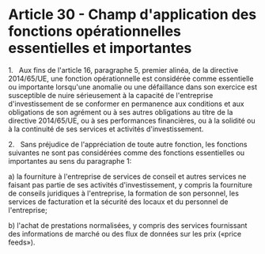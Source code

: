 # Article 30 - Champ d'application des fonctions opérationnelles essentielles et importantes


1.   Aux fins de l'article 16, paragraphe 5, premier alinéa, de la directive 2014/65/UE, une fonction opérationnelle est considérée comme essentielle ou importante lorsqu'une anomalie ou une défaillance dans son exercice est susceptible de nuire sérieusement à la capacité de l'entreprise d'investissement de se conformer en permanence aux conditions et aux obligations de son agrément ou à ses autres obligations au titre de la directive 2014/65/UE, ou à ses performances financières, ou à la solidité ou à la continuité de ses services et activités d'investissement.

2.   Sans préjudice de l'appréciation de toute autre fonction, les fonctions suivantes ne sont pas considérées comme des fonctions essentielles ou importantes au sens du paragraphe 1:

a) la fourniture à l'entreprise de services de conseil et autres services ne faisant pas partie de ses activités d'investissement, y compris la fourniture de conseils juridiques à l'entreprise, la formation de son personnel, les services de facturation et la sécurité des locaux et du personnel de l'entreprise;

b) l'achat de prestations normalisées, y compris des services fournissant des informations de marché ou des flux de données sur les prix («price feeds»).
